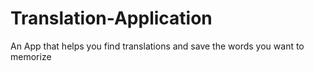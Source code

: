 # Translation-Application
An App that helps you find translations and save the words you want to memorize
